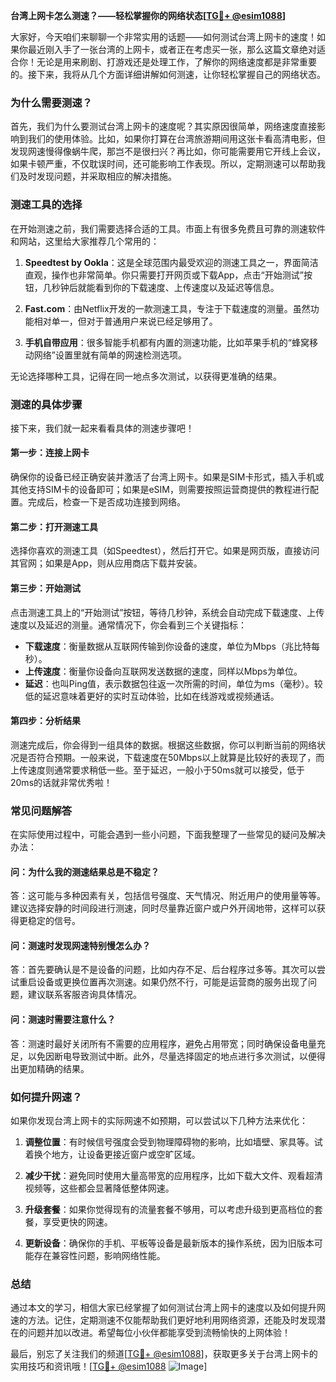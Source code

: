 **台湾上网卡怎么测速？——轻松掌握你的网络状态[[TG💪+ @esim1088](https://t.me/s/esim1088)]**

大家好，今天咱们来聊聊一个非常实用的话题——如何测试台湾上网卡的速度！如果你最近刚入手了一张台湾的上网卡，或者正在考虑买一张，那么这篇文章绝对适合你！无论是用来刷剧、打游戏还是处理工作，了解你的网络速度都是非常重要的。接下来，我将从几个方面详细讲解如何测速，让你轻松掌握自己的网络状态。

### **为什么需要测速？**

首先，我们为什么要测试台湾上网卡的速度呢？其实原因很简单，网络速度直接影响到我们的使用体验。比如，如果你打算在台湾旅游期间用这张卡看高清电影，但发现网速慢得像蜗牛爬，那岂不是很扫兴？再比如，你可能需要用它开线上会议，如果卡顿严重，不仅耽误时间，还可能影响工作表现。所以，定期测速可以帮助我们及时发现问题，并采取相应的解决措施。

### **测速工具的选择**

在开始测速之前，我们需要选择合适的工具。市面上有很多免费且可靠的测速软件和网站，这里给大家推荐几个常用的：

1. **Speedtest by Ookla**：这是全球范围内最受欢迎的测速工具之一，界面简洁直观，操作也非常简单。你只需要打开网页或下载App，点击“开始测试”按钮，几秒钟后就能看到你的下载速度、上传速度以及延迟等信息。
   
2. **Fast.com**：由Netflix开发的一款测速工具，专注于下载速度的测量。虽然功能相对单一，但对于普通用户来说已经足够用了。

3. **手机自带应用**：很多智能手机都有内置的测速功能，比如苹果手机的“蜂窝移动网络”设置里就有简单的网速检测选项。

无论选择哪种工具，记得在同一地点多次测试，以获得更准确的结果。

### **测速的具体步骤**

接下来，我们就一起来看看具体的测速步骤吧！

#### **第一步：连接上网卡**
确保你的设备已经正确安装并激活了台湾上网卡。如果是SIM卡形式，插入手机或其他支持SIM卡的设备即可；如果是eSIM，则需要按照运营商提供的教程进行配置。完成后，检查一下是否成功连接到网络。

#### **第二步：打开测速工具**
选择你喜欢的测速工具（如Speedtest），然后打开它。如果是网页版，直接访问其官网；如果是App，则从应用商店下载并安装。

#### **第三步：开始测试**
点击测速工具上的“开始测试”按钮，等待几秒钟，系统会自动完成下载速度、上传速度以及延迟的测量。通常情况下，你会看到三个关键指标：
- **下载速度**：衡量数据从互联网传输到你设备的速度，单位为Mbps（兆比特每秒）。
- **上传速度**：衡量你设备向互联网发送数据的速度，同样以Mbps为单位。
- **延迟**：也叫Ping值，表示数据包往返一次所需的时间，单位为ms（毫秒）。较低的延迟意味着更好的实时互动体验，比如在线游戏或视频通话。

#### **第四步：分析结果**
测速完成后，你会得到一组具体的数据。根据这些数据，你可以判断当前的网络状况是否符合预期。一般来说，下载速度在50Mbps以上就算是比较好的表现了，而上传速度则通常要求稍低一些。至于延迟，一般小于50ms就可以接受，低于20ms的话就非常优秀啦！

### **常见问题解答**

在实际使用过程中，可能会遇到一些小问题，下面我整理了一些常见的疑问及解决办法：

#### **问：为什么我的测速结果总是不稳定？**
答：这可能与多种因素有关，包括信号强度、天气情况、附近用户的使用量等等。建议选择安静的时间段进行测速，同时尽量靠近窗户或户外开阔地带，这样可以获得更稳定的信号。

#### **问：测速时发现网速特别慢怎么办？**
答：首先要确认是不是设备的问题，比如内存不足、后台程序过多等。其次可以尝试重启设备或更换位置再次测速。如果仍然不行，可能是运营商的服务出现了问题，建议联系客服咨询具体情况。

#### **问：测速时需要注意什么？**
答：测速时最好关闭所有不需要的应用程序，避免占用带宽；同时确保设备电量充足，以免因断电导致测试中断。此外，尽量选择固定的地点进行多次测试，以便得出更加精确的结果。

### **如何提升网速？**

如果你发现台湾上网卡的实际网速不如预期，可以尝试以下几种方法来优化：

1. **调整位置**：有时候信号强度会受到物理障碍物的影响，比如墙壁、家具等。试着换个地方，让设备更接近窗户或空旷区域。

2. **减少干扰**：避免同时使用大量高带宽的应用程序，比如下载大文件、观看超清视频等，这些都会显著降低整体网速。

3. **升级套餐**：如果你觉得现有的流量套餐不够用，可以考虑升级到更高档位的套餐，享受更快的网速。

4. **更新设备**：确保你的手机、平板等设备是最新版本的操作系统，因为旧版本可能存在兼容性问题，影响网络性能。

### **总结**

通过本文的学习，相信大家已经掌握了如何测试台湾上网卡的速度以及如何提升网速的方法。记住，定期测速不仅能帮助我们更好地利用网络资源，还能及时发现潜在的问题并加以改进。希望每位小伙伴都能享受到流畅愉快的上网体验！

最后，别忘了关注我们的频道[[TG💪+ @esim1088](https://t.me/s/esim1088)]，获取更多关于台湾上网卡的实用技巧和资讯哦！[[TG💪+ @esim1088](https://t.me/s/esim1088) ![Image](https://i.postimg.cc/4NQfJmqS/Snipaste-2025-05-13-00-14-12.png)]